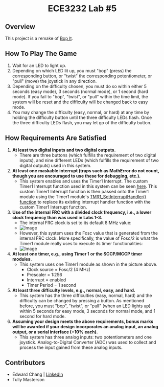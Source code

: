 <h1 align="center">ECE3232 Lab #5</h1>

## Overview
This project is a remake of [Bop It](https://en.wikipedia.org/wiki/Bop_It).

## How To Play The Game
1. Wait for an LED to light up.
2. Depending on which LED lit up, you must "bop" (press) the corresponding button, or "twist" the corresponding potentiometer, or "pull" (move) the joystick in any direction.
3. Depending on the difficulty chosen, you must do so within either 5 seconds (easy mode), 3 seconds (normal mode), or 1 second (hard mode). If you fail to "bop", "twist", or "pull" within the time limit, the system will be reset and the difficulty will be changed back to easy mode.
4. You may change the difficulty (easy, normal, or hard) at any time by holding the difficulty button until the three difficulty LEDs flash. Once the three difficulty LEDs flash, you may let go of the difficulty button.

## How Requirements Are Satisfied
1. **At least two digital inputs and two digital outputs.**
    - There are three buttons (which fulfills the requirement of two digital inputs), and nine different LEDs (which fulfills the requirement of two digital outputs) used in this system.
2. **At least one maskable interrupt (traps such as MathError do not count, though you are encouraged to use these for debugging, etc.).**
    - This system enables and uses the Timer1 Interrupt. The custom Timer1 Interrupt function used in this system can be seen [here](https://github.com/edwardchang7/ECE3232Lab5/blob/12cfb4f01e3da6e94781947da125da4091cae131/ECE3232Lab5.X/main.c#L209). This custom Timer1 Interrupt function is then passed onto the Timer1 module using the Timer1 module's [TMR1_SetInterruptHandler() function](https://github.com/edwardchang7/ECE3232Lab5/blob/2f87466221cae17f1e8918ed7596e499af5d830e/ECE3232Lab5.X/main.c#L221) to replace its existing interrupt handler function with the custom Timer1 Interrupt function.
3. **Use of the internal FRC with a divided clock frequency, i.e., a lower clock frequency than was used in Labs 1-3.**
    - The internal FRC clock is set to its default 8 MHz value:
    - ![Image](https://i.imgur.com/Tz2tdlz.png)
    - However, this system uses the Fosc value that is generated from the internal FRC clock. More specifically, the value of Fosc/2 is what the Timer1 module really uses to execute its timer functionalities:
    - ![Image](https://i.imgur.com/PHEMyIo.png)
4. **At least one timer, e.g., using Timer 1 or the SCCP/MCCP timer modules.**
    - This system uses one Timer1 module as shown in the picture above.
        - Clock source = Fosc/2 (4 MHz)
        - Prescaler = 1:256
        - Interrupt = enabled
        - Timer Period = 1 second
5. **At least three difficulty levels, e.g., normal, easy, and hard.**
    - This system has the three difficulties (easy, normal, hard) and the difficulty can be changed by pressing a button. As mentioned before, you must "bop", "twist", or "pull" (when an LED lights up) within 5 seconds for easy mode, 3 seconds for normal mode, and 1 second for hard mode.
6. **Assuming your design meets the above requirements, bonus marks will be awarded if your design incorporates an analog input, an analog output, or a serial interface (+10% each).**
    - This system has three analog inputs: two potentiometers and one joystick. Analog-to-Digital Converter (ADC) was used to collect and process the input gained from these analog inputs.

## Contributors
- Edward Chang | [LinkedIn](https://www.linkedin.com/in/edwardwonsukchang/)
- Tully Masterson
